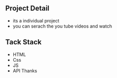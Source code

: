 ## Project Detail
- its a individual project 
- you can serach the you tube videos and watch 
## Tack Stack
- HTML 
- Css
- JS
- API
Thanks
